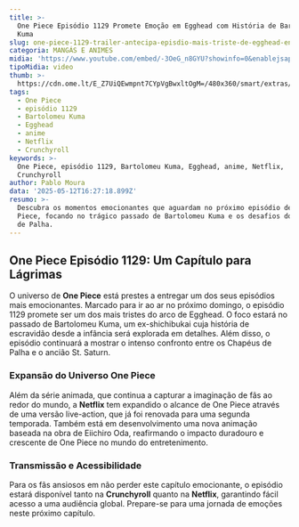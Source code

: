 ```yaml
---
title: >-
  One Piece Episódio 1129 Promete Emoção em Egghead com História de Bartolomeu
  Kuma
slug: one-piece-1129-trailer-antecipa-episdio-mais-triste-de-egghead-entenda
categoria: MANGÁS E ANIMES
midia: 'https://www.youtube.com/embed/-3OeG_n8GYU?showinfo=0&enablejsapi=1'
tipoMidia: video
thumb: >-
  https://cdn.ome.lt/E_Z7UiQEwmpnt7CYpVgBwxltOgM=/480x360/smart/extras/conteudos/omelete_THUMB_-_2025-05-12T125421.700.png
tags:
  - One Piece
  - episódio 1129
  - Bartolomeu Kuma
  - Egghead
  - anime
  - Netflix
  - Crunchyroll
keywords: >-
  One Piece, episódio 1129, Bartolomeu Kuma, Egghead, anime, Netflix,
  Crunchyroll
author: Pablo Moura
data: '2025-05-12T16:27:18.899Z'
resumo: >-
  Descubra os momentos emocionantes que aguardam no próximo episódio de One
  Piece, focando no trágico passado de Bartolomeu Kuma e os desafios dos Chapéus
  de Palha.
---
```


## One Piece Episódio 1129: Um Capítulo para Lágrimas

O universo de **One Piece** está prestes a entregar um dos seus episódios mais emocionantes. Marcado para ir ao ar no próximo domingo, o episódio 1129 promete ser um dos mais tristes do arco de Egghead. O foco estará no passado de Bartolomeu Kuma, um ex-shichibukai cuja história de escravidão desde a infância será explorada em detalhes. Além disso, o episódio continuará a mostrar o intenso confronto entre os Chapéus de Palha e o ancião St. Saturn.

### Expansão do Universo One Piece

Além da série animada, que continua a capturar a imaginação de fãs ao redor do mundo, a **Netflix** tem expandido o alcance de One Piece através de uma versão live-action, que já foi renovada para uma segunda temporada. Também está em desenvolvimento uma nova animação baseada na obra de Eiichiro Oda, reafirmando o impacto duradouro e crescente de One Piece no mundo do entretenimento.

### Transmissão e Acessibilidade

Para os fãs ansiosos em não perder este capítulo emocionante, o episódio estará disponível tanto na **Crunchyroll** quanto na **Netflix**, garantindo fácil acesso a uma audiência global. Prepare-se para uma jornada de emoções neste próximo capítulo.
